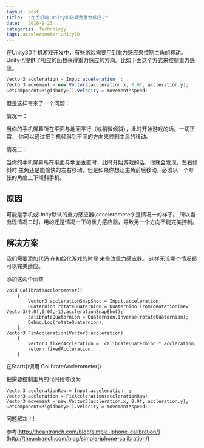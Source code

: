 ```yaml
---
layout: post
title:  "在手机端,Unity如何调整重力感应？"
date:   2016-9-23 
categories: Technology
tags: accelerometer Unity3D
---
```


在Unity3D手机游戏开发中，有些游戏需要用到重力感应来控制主角的移动。
Unity也提供了相应的函数获得重力感应的方向。比如下面这个方式来控制重力感应。

```c#
Vector3 accleration = Input.acceleration  ;
Vector3 movement = new Vector3(accleration.x, 0.0f, accleration.y);
GetComponent<Rigidbody>().velocity = movement*speed;
```

但是这样带来了一个问题：

情况一：

当你的手机屏幕所在平面与地面平行（或稍微倾斜），此时开始游戏的话，一切正常，
你可以通过把手机倾斜到不同的方向来控制主角的移动。

情况二：

当你的手机屏幕所在平面与地面垂直时，此时开始游戏的话，你就会发现，左右倾斜时
主角还是能愉快的左右移动，但是如果你想让主角前后移动，必须以一个夸张的角度上下倾斜手机。


## 原因
可能是手机或Unity默认的重力感应器(accelerometer) 是情况一的样子。
所以当出现情况二时，用的还是情况一下的重力感应器，导致另一个方向不能完美控制。

## 解决方案
我们需要添加代码 在初始化游戏的时候  来修改重力感应器。
这样无论哪个情况都可以完美适应。

添加这两个函数
```
void ColibrateAcclerometer()
    {
        Vector3 acclerationSnapShot = Input.acceleration;
        Quaternion rotateQuaternion = Quaternion.FromToRotation(new Vector3(0.0f,0.0f,-1),acclerationSnapShot);
        calibrateQuaternion = Quaternion.Inverse(rotateQuaternion);
        Debug.Log(rotateQuaternion);
    }
Vector3 FixAccleration(Vector3 accleration)
    {
        Vector3 fixedAccleration =  calibrateQuaternion * accleration;
        return fixedAccleration;
    }
```
在Start中调用 ColibrateAcclerometer()

把需要控制主角的代码段修改为
```
Vector3 acclerationRaw = Input.acceleration  ;
Vector3 accleration = FixAccleration(acclerationRaw);
Vector3 movement = new Vector3(accleration.x, 0.0f, accleration.y);
GetComponent<Rigidbody>().velocity = movement*speed;
```

问题解决！!

   
   
    

参考[http://theantranch.com/blog/simple-iphone-calibration/](http://theantranch.com/blog/simple-iphone-calibration/)
